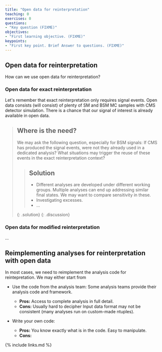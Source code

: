 ```yaml
---
title: "Open data for reinterpretation"
teaching: 0
exercises: 0
questions:
- "Key question (FIXME)"
objectives:
- "First learning objective. (FIXME)"
keypoints:
- "First key point. Brief Answer to questions. (FIXME)"
---
```


## Open data for reinterpretation

How can we use open data for reinterpretation? 

### Open data for exact reinterpretation

Let's remember that exact reinterpretation only requires signal events.  Open data consists (will consist) of plenty of SM and BSM MC samples with CMS detector simulation.  There is a chance that our signal of interest is already available in open data.

> ## Where is the need?
>
> We may ask the following question, especially for BSM signals: If CMS has produced the signal events, were not they already used in a dedicated analysis? What situations may trigger the reuse of these events in the exact reinterpretation context?
> 
> > ## Solution
> >
> > * Different analyses are developed under different working groups.  Multiple analyses can end up addressing similar final states.  We may want to compare sensitivity in these.
> > * Investigating excesses.
> > * ...
> >
> {: .solution}
{: .discussion}

### Open data for modified reinterpretation

...

## Reimplementing analyses for reinterpretation with open data


In most cases, we need to reimplement the analysis code for reintepretation. We may either start from 

* Use the code from the analysis team: Some analysis teams provide their analysis code and framework.
  * **Pros:** Access to complete analysis in full detail.
  * **Cons:** Usually hard to decipher 
Input data format may not be consistent (many analyses run on custom-made ntuples). 

* Write your own code:
  * **Pros:** You know exactly what is in the code.  Easy to manipulate.
  * **Cons:**  





{% include links.md %}




